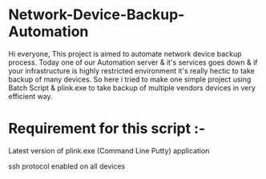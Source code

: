 # Network-Device-Backup-Automation
Hi everyone, This project is aimed to automate network device backup process. Today one of our Automation server &amp; it's services goes down &amp; if your infrastructure is highly restricted environment it's really hectic to take backup of many devices. So here i tried to make one simple project using Batch Script & plink.exe to take backup of multiple vendors devices in very efficient way.

# Requirement for this script :-
Latest version of plink.exe (Command Line Putty) application

ssh protocol enabled on all devices
